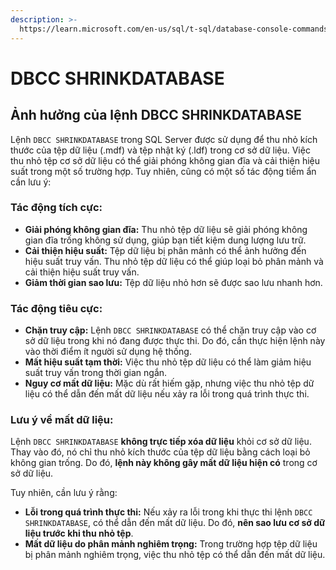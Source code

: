```yaml
---
description: >-
  https://learn.microsoft.com/en-us/sql/t-sql/database-console-commands/dbcc-shrinkdatabase-transact-sql?view=sql-server-ver16
---
```


# DBCC SHRINKDATABASE

## Ảnh hưởng của lệnh DBCC SHRINKDATABASE

Lệnh `DBCC SHRINKDATABASE` trong SQL Server được sử dụng để thu nhỏ kích thước của tệp dữ liệu (.mdf) và tệp nhật ký (.ldf) trong cơ sở dữ liệu. Việc thu nhỏ tệp cơ sở dữ liệu có thể giải phóng không gian đĩa và cải thiện hiệu suất trong một số trường hợp. Tuy nhiên, cũng có một số tác động tiềm ẩn cần lưu ý:

### **Tác động tích cực:**

* **Giải phóng không gian đĩa:** Thu nhỏ tệp dữ liệu sẽ giải phóng không gian đĩa trống không sử dụng, giúp bạn tiết kiệm dung lượng lưu trữ.
* **Cải thiện hiệu suất:** Tệp dữ liệu bị phân mảnh có thể ảnh hưởng đến hiệu suất truy vấn. Thu nhỏ tệp dữ liệu có thể giúp loại bỏ phân mảnh và cải thiện hiệu suất truy vấn.
* **Giảm thời gian sao lưu:** Tệp dữ liệu nhỏ hơn sẽ được sao lưu nhanh hơn.

### **Tác động tiêu cực:**

* **Chặn truy cập:** Lệnh `DBCC SHRINKDATABASE` có thể chặn truy cập vào cơ sở dữ liệu trong khi nó đang được thực thi. Do đó, cần thực hiện lệnh này vào thời điểm ít người sử dụng hệ thống.
* **Mất hiệu suất tạm thời:** Việc thu nhỏ tệp dữ liệu có thể làm giảm hiệu suất truy vấn trong thời gian ngắn.
* **Nguy cơ mất dữ liệu:** Mặc dù rất hiếm gặp, nhưng việc thu nhỏ tệp dữ liệu có thể dẫn đến mất dữ liệu nếu xảy ra lỗi trong quá trình thực thi.

### **Lưu ý về mất dữ liệu:**

Lệnh `DBCC SHRINKDATABASE` **không trực tiếp xóa dữ liệu** khỏi cơ sở dữ liệu. Thay vào đó, nó chỉ thu nhỏ kích thước của tệp dữ liệu bằng cách loại bỏ không gian trống. Do đó, **lệnh này không gây mất dữ liệu hiện có** trong cơ sở dữ liệu.

Tuy nhiên, cần lưu ý rằng:

* **Lỗi trong quá trình thực thi:** Nếu xảy ra lỗi trong khi thực thi lệnh `DBCC SHRINKDATABASE`, có thể dẫn đến mất dữ liệu. Do đó, **nên sao lưu cơ sở dữ liệu trước khi thu nhỏ tệp**.
* **Mất dữ liệu do phân mảnh nghiêm trọng:** Trong trường hợp tệp dữ liệu bị phân mảnh nghiêm trọng, việc thu nhỏ tệp có thể dẫn đến mất dữ liệu.
